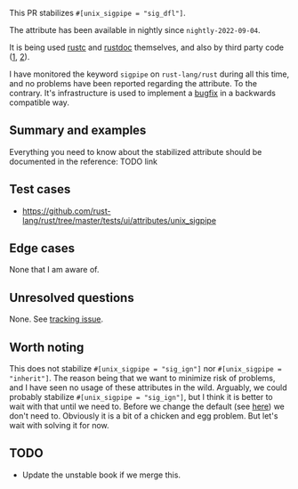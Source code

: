 This PR stabilizes `#[unix_sigpipe = "sig_dfl"]`.

The attribute has been available in nightly since `nightly-2022-09-04`.

It is being used
[rustc](https://github.com/rust-lang/rust/blob/c29082fe7dc6e902169cacbae165562a7e4a1fd6/compiler/rustc/src/main.rs#L37)
and
[rustdoc](https://github.com/rust-lang/rust/blob/c29082fe7dc6e902169cacbae165562a7e4a1fd6/src/tools/rustdoc/main.rs#L3)
themselves, and also by third party code
([1](https://github.com/moonrepo/espresso/blob/e3f429b01bfd9a0a8956f11b1bc9120084c42d3c/crates/cli/src/main.rs#L18),
[2](https://github.com/trinitronx/intro-to-rust-kvstore/blob/2c26260a837c33f193cf26cecf49279675c3a6a3/src/main.rs#L8)).

I have monitored the keyword `sigpipe` on `rust-lang/rust` during all this time,
and no problems have been reported regarding the attribute. To the contrary.
It's infrastructure is used to implement a
[bugfix](https://github.com/rust-lang/rust/pull/101077/files) in a backwards compatible way.

## Summary and examples

Everything you need to know about the stabilized attribute should be documented in the reference: TODO link

## Test cases

* https://github.com/rust-lang/rust/tree/master/tests/ui/attributes/unix_sigpipe

## Edge cases

None that I am aware of.

## Unresolved questions

None. See [tracking issue](https://github.com/rust-lang/rust/issues/97889).

## Worth noting

This does not stabilize `#[unix_sigpipe = "sig_ign"]` nor `#[unix_sigpipe = "inherit"]`. The reason being that we want to minimize risk of problems, and I have seen no usage of these attributes in the wild. Arguably, we could probably stabilize `#[unix_sigpipe = "sig_ign"]`, but I think it is better to wait with that until we need to. Before we change the default (see [here](https://github.com/rust-lang/rust/issues/62569)) we don't need to. Obviously it is a bit of a chicken and egg problem. But let's wait with solving it for now.

## TODO

* Update the unstable book if we merge this.